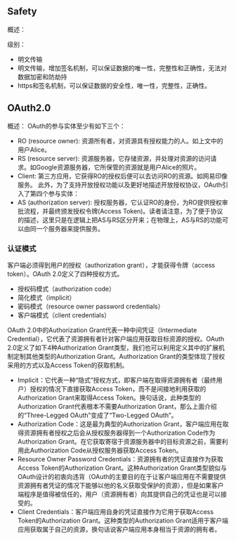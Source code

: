 ## Safety
概述：

级别：

* 明文传输
* 明文传输，增加签名机制，可以保证数据的唯一性，完整性和正确性，无法对数据加密和防劫持
* https和签名机制，可以保证数据的安全性，唯一性，完整性，正确性。

## OAuth2.0
概述：
OAuth的参与实体至少有如下三个：
* RO (resource owner): 资源所有者，对资源具有授权能力的人。如上文中的用户Alice。
* RS (resource server): 资源服务器，它存储资源，并处理对资源的访问请求。如Google资源服务器，它所保管的资源就是用户Alice的照片。
* Client: 第三方应用，它获得RO的授权后便可以去访问RO的资源。如网易印像服务。
此外，为了支持开放授权功能以及更好地描述开放授权协议，OAuth引入了第四个参与实体：
* AS (authorization server): 授权服务器，它认证RO的身份，为RO提供授权审批流程，并最终颁发授权令牌(Access Token)。读者请注意，为了便于协议的描述，这里只是在逻辑上把AS与RS区分开来；在物理上，AS与RS的功能可以由同一个服务器来提供服务。

### 认证模式

客户端必须得到用户的授权（authorization grant），才能获得令牌（access token）。OAuth 2.0定义了四种授权方式。
* 授权码模式（authorization code）
* 简化模式（implicit）
* 密码模式（resource owner password credentials）
* 客户端模式（client credentials）

OAuth 2.0中的Authorization Grant代表一种中间凭证（Intermediate Credential），它代表了资源拥有者针对客户端应用获取目标资源的授权。OAuth 2.0定义了如下4种Authorization Grant类型，我们也可以利用定义其中的扩展机制定制其他类型的Authorization Grant。Authorization Grant的类型体现了授权采用的方式以及Access Token的获取机制。

* Implicit：它代表一种“隐式”授权方式，即客户端在取得资源拥有者（最终用户）授权的情况下直接获取Access Token，而不是间接地利用获取的Authorization Grant来取得Access Token。换句话说，此种类型的Authorization Grant代表根本不需要Authorization Grant，那么上面介绍的“Three-Legged OAuth”变成了“Two-Legged OAuth”。
* Authorization Code：这是最为典型的Authorization Grant，客户端应用在取得资源拥有者授权之后会从授权服务器得到一个Authorization Code作为Authorization Grant。在它获取寄宿于资源服务器中的目标资源之前，需要利用此Authorization Code从授权服务器获取Access Token。
* Resource Owner Password Credentials：资源拥有者的凭证直接作为获取Access Token的Authorization Grant。这种Authorization Grant类型貌似与OAuth设计的初衷向违背（OAuth的主要目的在于让客户端应用在不需要提供资源拥有者凭证的情况下能够以他的名义获取受保护的资源），但是如果客户端程序是值得被信任的，用户（资源拥有者）向其提供自己的凭证也是可以接受的。
* Client Credentials：客户端应用自身的凭证直接作为它用于获取Access Token的Authorization Grant。这种类型的Authorization Grant适用于客户端应用获取属于自己的资源，换句话说客户端应用本身相当于资源的拥有者。
